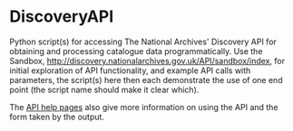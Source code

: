 # DiscoveryAPI
Python script(s) for accessing The National Archives' Discovery API for obtaining and processing catalogue data programmatically.  Use the Sandbox, http://discovery.nationalarchives.gov.uk/API/sandbox/index, for initial exploration of API functionality, and example API calls with parameters, the script(s) here then each demonstrate the use of one end point (the script name should make it clear which).

The [API help pages](http://discovery.nationalarchives.gov.uk/API/Help) also give more information on using the API and the form taken by the output.
